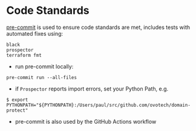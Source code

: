 # Code Standards

[pre-commit](https://pre-commit.com) is used to ensure code standards are met, includes tests with automated fixes using:
```
black
prospector
terraform fmt
```
* run pre-commit locally:
```
pre-commit run --all-files
```
* if `Prospector` reports import errors, set your Python Path, e.g.
```
$ export PYTHONPATH="${PYTHONPATH}:/Users/paul/src/github.com/ovotech/domain-protect"
```
* pre-commit is also used by the GitHub Actions workflow
